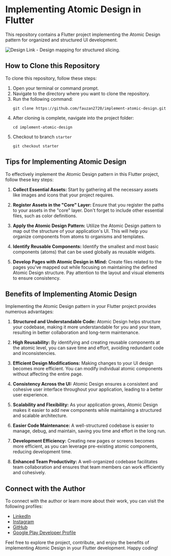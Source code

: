 # Implementing Atomic Design in Flutter

This repository contains a Flutter project implementing the Atomic Design pattern for organized and structured UI development.

![Design Link](https://www.figma.com/file/yjIz0f48fjl7JOijfHoTZq/Sharing-Session?node-id=0%3A1&mode=dev) - Design mapping for structured slicing.

## How to Clone this Repository

To clone this repository, follow these steps:

1. Open your terminal or command prompt.
2. Navigate to the directory where you want to clone the repository.
3. Run the following command:
    ```shell
    git clone https://github.com/fauzan2720/implement-atomic-design.git
    ```
4. After cloning is complete, navigate into the project folder:
    ```shell
    cd implement-atomic-design
    ```
5. Checkout to branch `starter`
    ```shell
    git checkout starter
    ```

## Tips for Implementing Atomic Design

To effectively implement the Atomic Design pattern in this Flutter project, follow these key steps:

1. **Collect Essential Assets:** Start by gathering all the necessary assets like images and icons that your project requires.

2. **Register Assets in the "Core" Layer:** Ensure that you register the paths to your assets in the "core" layer. Don't forget to include other essential files, such as color definitions.

3. **Apply the Atomic Design Pattern:** Utilize the Atomic Design pattern to map out the structure of your application's UI. This will help you organize components from atoms to organisms and templates.

4. **Identify Reusable Components:** Identify the smallest and most basic components (atoms) that can be used globally as reusable widgets.

5. **Develop Pages with Atomic Design in Mind:** Create files related to the pages you've mapped out while focusing on maintaining the defined Atomic Design structure. Pay attention to the layout and visual elements to ensure consistency.

## Benefits of Implementing Atomic Design

Implementing the Atomic Design pattern in your Flutter project provides numerous advantages:

1. **Structured and Understandable Code:** Atomic Design helps structure your codebase, making it more understandable for you and your team, resulting in better collaboration and long-term maintenance.

2. **High Reusability:** By identifying and creating reusable components at the atomic level, you can save time and effort, avoiding redundant code and inconsistencies.

3. **Efficient Design Modifications:** Making changes to your UI design becomes more efficient. You can modify individual atomic components without affecting the entire page.

4. **Consistency Across the UI:** Atomic Design ensures a consistent and cohesive user interface throughout your application, leading to a better user experience.

5. **Scalability and Flexibility:** As your application grows, Atomic Design makes it easier to add new components while maintaining a structured and scalable architecture.

6. **Easier Code Maintenance:** A well-structured codebase is easier to manage, debug, and maintain, saving you time and effort in the long run.

7. **Development Efficiency:** Creating new pages or screens becomes more efficient, as you can leverage pre-existing atomic components, reducing development time.

8. **Enhanced Team Productivity:** A well-organized codebase facilitates team collaboration and ensures that team members can work efficiently and cohesively.

## Connect with the Author

To connect with the author or learn more about their work, you can visit the following profiles:

- [LinkedIn](https://www.linkedin.com/in/fauzan2720/)
- [Instagram](https://www.instagram.com/fauzann2719/)
- [GitHub](https://github.com/fauzan2720)
- [Google Play Developer Profile](https://play.google.com/store/apps/developer?id=Fauzan+Abdillah)

Feel free to explore the project, contribute, and enjoy the benefits of implementing Atomic Design in your Flutter development. Happy coding!
